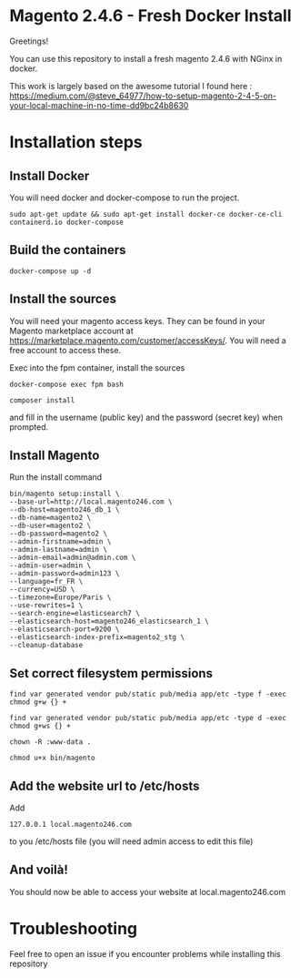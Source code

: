 # Magento 2.4.6 - Fresh Docker Install

Greetings!

You can use this repository to install a fresh magento 2.4.6 with NGinx in docker.

This work is largely based on the awesome tutorial I found here : https://medium.com/@steve_64977/how-to-setup-magento-2-4-5-on-your-local-machine-in-no-time-dd9bc24b8630


# Installation steps
## Install Docker
You will need docker and docker-compose to run the project.

`sudo apt-get update && sudo apt-get install docker-ce docker-ce-cli containerd.io docker-compose`

## Build the containers

`docker-compose up -d`

## Install the sources
You will need your magento access keys. They can be found in your Magento marketplace account at https://marketplace.magento.com/customer/accessKeys/. You will need a free account to access these.

Exec into the fpm container, install the sources

`docker-compose exec fpm bash`

`composer install`

and fill in the username (public key) and the password (secret key) when prompted.

## Install Magento
Run the install command

```
bin/magento setup:install \
--base-url=http://local.magento246.com \
--db-host=magento246_db_1 \
--db-name=magento2 \
--db-user=magento2 \
--db-password=magento2 \
--admin-firstname=admin \
--admin-lastname=admin \
--admin-email=admin@admin.com \
--admin-user=admin \
--admin-password=admin123 \
--language=fr_FR \
--currency=USD \
--timezone=Europe/Paris \
--use-rewrites=1 \
--search-engine=elasticsearch7 \
--elasticsearch-host=magento246_elasticsearch_1 \
--elasticsearch-port=9200 \
--elasticsearch-index-prefix=magento2_stg \
--cleanup-database
```

## Set correct filesystem permissions
`find var generated vendor pub/static pub/media app/etc -type f -exec chmod g+w {} +`

`find var generated vendor pub/static pub/media app/etc -type d -exec chmod g+ws {} +`

`chown -R :www-data .`

`chmod u+x bin/magento`

## Add the website url to /etc/hosts
Add 

`127.0.0.1 local.magento246.com`

to you /etc/hosts file (you will need admin access to edit this file)

## And voilà!
You should now be able to access your website at local.magento246.com

# Troubleshooting
Feel free to open an issue if you encounter problems while installing this repository